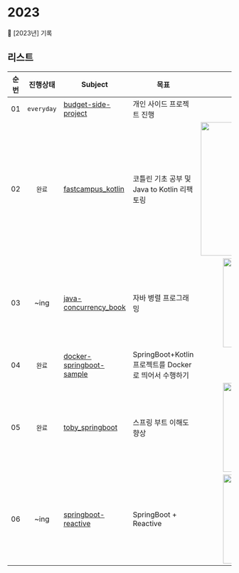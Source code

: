 # 2023
📁 [2023년] 기록

## 리스트
| 순번 | 진행상태 | Subject | 목표 | 제공 |
|:-:|:-----:|---|---|:-:|
| 01 | `everyday` | [budget-side-project](https://github.com/seohaem/2023/tree/main/budget-side-project/budget-api) | 개인 사이드 프로젝트 진행 | 개인학습  | 
| 02 | `완료` | [fastcampus_kotlin](https://github.com/seohaem/2023/tree/main/fastcampus_kotlin) | 코틀린 기초 공부 및 Java to Kotlin 리팩토링 | <img width="300" alt="image" src="https://user-images.githubusercontent.com/87924260/222124851-a7750637-d065-46e7-b21e-90afa9e1b2bc.png"> |
| 03 | ~ing  | [java-concurrency_book](https://github.com/seohaem/2023/tree/main/java-concurrency_book)  | 자바 병렬 프로그래밍  | <img width="200" alt="image" src="https://user-images.githubusercontent.com/87924260/222124365-0fc41656-4c60-449f-b21d-ae443f192d3b.png">  |  
| 04 | `완료`  | [docker-springboot-sample](https://github.com/seohaem/2023/tree/main/docker-springboot-sample/kotlin-project)  | SpringBoot+Kotlin 프로젝트를 Docker로 띄어서 수행하기  | 개인학습 | 
| 05 | `완료`  | [toby_springboot](https://github.com/seohaem/2023/tree/main/toby_springboot)  | 스프링 부트 이해도 향상  | <img width="200" alt="image" src="https://user-images.githubusercontent.com/87924260/222124668-0f06ca71-742d-4820-a109-b290c25d7778.png"> | 
| 06 | ~ing  | [springboot-reactive](hhttps://github.com/seohaem/2023/tree/main/springboot-reactive)  | SpringBoot + Reactive  | <img width="200" alt="image" src="https://user-images.githubusercontent.com/87924260/227526027-a5663f3e-7b67-414d-b1ba-d1a597b61ae2.png"> | 

